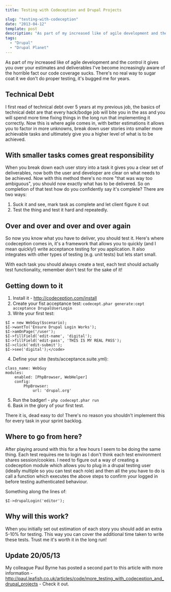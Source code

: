 ```yaml
---
title: Testing with Codeception and Drupal Projects

slug: "testing-with-codeception"
date: "2013-04-12"
template: post
description: "As part of my increased like of agile development and the control it gives you over your estimates and deliverables I've become increasingly aware of the horrible fact our code coverage sucks. There's no real way to sugar coat it we don't do proper testing, it's bugged me for years."
tags:
  - "Drupal"
  - "Drupal Planet"
---
```

As part of my increased like of agile development and the control it gives you over your estimates and deliverables I've become increasingly aware of the horrible fact our code coverage sucks. There's no real way to sugar coat it we don't do proper testing, it's bugged me for years.

## Technical Debt

I first read of technical debt over 5 years at my previous job, the basics of technical debt are that every hack/bodge job will bite you in the ass and you will spend more time fixing things in the long run that implementing it correctly. Now this is where agile comes in, with better estimations it allows you to factor in more unknowns, break down user stories into smaller more achievable tasks and ultimately give you a higher level of what is to be achieved.

## With smaller tasks comes great responsibility

When you break down each user story into a task it gives you a clear set of deliverables, now both the user and developer are clear on what needs to be achieved. Now with this method there's no more "that was way too ambiguous", you should now exactly what has to be delivered. So on completion of that test how do you confidently say it's complete? There are two ways:

1. Suck it and see, mark task as complete and let client figure it out
2. Test the thing and test it hard and repeatedly.

## Over and over and over and over again

So now you know what you have to deliver, you should test it. Here's where codeception comes in, it's a framework that allows you to quickly (and I mean quickly!) write acceptance testing for you application. It also integrates with other types of testing (e.g. unit tests) but lets start small.

With each task you should always create a test, each test should actually test functionality, remember don't test for the sake of it!

## Getting down to it

1. Install it - http://codeception.com/install
2. Create your fist acceptance test:
    `codecept.phar generate:cept acceptance DrupalUserLogin`
3. Write your first test:
```
$I = new WebGuy($scenario);
$I->wantTo('Ensure Drupal Login Works');
$I->amOnPage('/user');
$I->fillField('edit-name', 'digital');
$I->fillField('edit-pass', 'THIS IS MY REAL PASS');
$I->click('edit-submit');
$I->see('digital');</code>
```
4. Define your site (tests/acceptance.suite.yml):

```
class_name: WebGuy
modules:
    enabled: [PhpBrowser, WebHelper]
    config:
        PhpBrowser:
            url: 'drupal.org'
```

5. Run the badger! - `php codecept.phar run`
6. Bask in the glory of your first test.

There it is, dead easy to do! There's no reason you shouldn't implement this for every task in your sprint backlog.

## Where to go from here?

After playing around with this for a few hours I seem to be doing the same thing. Each test requires me to login as I don't think each test environment shares session/cookies. I need to figure out a way of creating a codeception module which allows you to plug in a drupal testing user (ideally multiple so you can test each role) and then all the you have to do is call a function which executes the above steps to confirm your logged in before testing authenticated behaviour.

Something along the lines of:

`$I->drupalLogin('editor');`

## Why will this work?

When you initially set out estimation of each story you should add an extra 5-10% for testing. This way you can cover the additional time taken to write these tests. Trust me it's worth it in the long run!

## Update 20/05/13

My colleague Paul Byrne has posted a second part to this article with more information - http://paul.leafish.co.uk/articles/code/more_testing_with_codeception_and_drupal_projects - Check it out.
